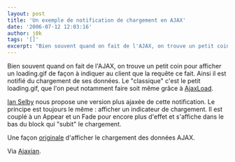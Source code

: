 ```yaml
---
layout: post
title: 'Un exemple de notification de chargement en AJAX'
date: '2006-07-12 12:03:16'
author: j0k
tags: '[]'
excerpt: "Bien souvent quand on fait de l'AJAX, on trouve un petit coin pour afficher un loading.gif de façon à indiquer au client que la requête ce fait.     \nAinsi il est notifié du chargement de ses données. Le &quot;classique&quot; c'est le petit loading.gif, que l'on peut notamment faire soit même grâce à [AjaxLoad](http://www.ajaxload.info/).  \n  \n    …"
---
```


Bien souvent quand on fait de l'AJAX, on trouve un petit coin pour afficher un loading.gif de façon à indiquer au client que la requête ce fait.
Ainsi il est notifié du chargement de ses données. Le &quot;classique&quot; c'est le petit loading.gif, que l'on peut notamment faire soit même grâce à [AjaxLoad](http://www.ajaxload.info/).

[Ian Selby](http://www.gen-x-design.com/archives/ajax-activity-indicators-make-them-global-and-unobtrusive/) nous propose une version plus ajaxée de cette notification. Le principe est toujours le même : afficher un indicateur de chargement. Il est couplé à un Appear et un Fade pour encore plus d'effet et s'affiche dans le bas du block qui &quot;subit&quot; le chargement.

Une façon [originale](http://gen-x-design.com/demos/activity_indicator/) d'afficher le chargement des données AJAX.

Via [Ajaxian](http://ajaxian.com/archives/ajax-activity-indicators-examples).
